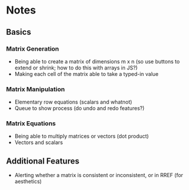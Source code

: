 # Notes

## Basics
### Matrix Generation
- Being able to create a matrix of dimensions m x n (so use buttons to extend or shrink; how to do this with arrays in JS?)
- Making each cell of the matrix able to take a typed-in value

### Matrix Manipulation
- Elementary row equations (scalars and whatnot)
- Queue to show process (do undo and redo features?)

### Matrix Equations
- Being able to multiply matrices or vectors (dot product)
- Vectors and scalars

## Additional Features
- Alerting whether a matrix is consistent or inconsistent, or in RREF (for aesthetics)